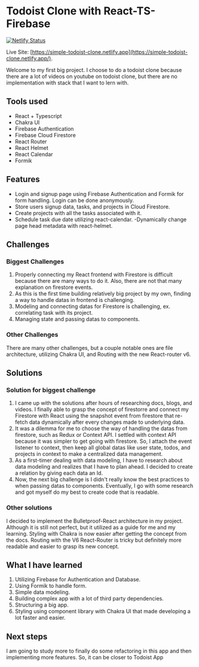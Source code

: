 # Todoist Clone with React-TS-Firebase

[![Netlify Status](https://api.netlify.com/api/v1/badges/0215b2a5-8596-4e5c-8664-6ad3a2d585bd/deploy-status)](https://app.netlify.com/sites/simple-todoist-clone/deploys)

Live Site: [https://simple-todoist-clone.netlify.app](https://simple-todoist-clone.netlify.app/).

Welcome to my first big project. I choose to do a todoist clone because there are a lot of videos on youtube on todoist clone, but there are no implementation with stack that I want to lern with.

## Tools used

- React + Typescript
- Chakra UI
- Firebase Authentication
- Firebase Cloud Firestore
- React Router
- React Helmet
- React Calendar
- Formik

## Features

- Login and signup page using Firebase Authentication and Formik for form handling. Login can be done anonymously.
- Store users signup data, tasks, and projects in Cloud Firestore.
- Create projects with all the tasks associated with it.
- Schedule task due date utilizing react-calendar.
  -Dynamically change page head metadata with react-helmet.

## Challenges

### Biggest Challenges

1. Properly connecting my React frontend with Firestore is difficult because there are many ways to do it. Also, there are not that many explanation on firestore events.
2. As this is the first time building relatively big project by my own, finding a way to handle datas in frontend is challenging.
3. Modeling and connecting datas for Firestore is challenging, ex. correlating task with its project.
4. Managing state and passing datas to components.

### Other Challenges

There are many other challenges, but a couple notable ones are file architecture, utilizing Chakra UI, and Routing with the new React-router v6.

## Solutions

### Solution for biggest challenge

1. I came up with the solutions after hours of researching docs, blogs, and videos. I finally able to grasp the concept of firestorre and connect my Firestore with React using the snapshot event from firestore that re-fetch data dynamically after every changes made to underlying data.
2. It was a dilemma for me to choose the way of handling the datas from firestore, such as Redux or Context API. I settled with context API because it was simpler to get going with firestore. So, I attach the event listener to context, then keep all global datas like user state, todos, and projects in context to make a centralized data management.
3. As a first-timer dealing with data modeling, I have to research about data modeling and realizes that I have to plan ahead. I decided to create a relation by giving each data an Id.
4. Now, the next big challenge is I didn't really know the best practices to when passing datas to components. Eventually, I go with some research and got myself do my best to create code that is readable.

### Other solutions

I decided to implement the Bulletproof-React architecture in my project. Although it is still not perfect, but it utilized as a guide for me and my learning. Styling with Chakra is now easier after getting the concept from the docs. Routing with the V6 React-Router is tricky but definitely more readable and easier to grasp its new concept.

## What I have learned

1. Utilizing Firebase for Authentication and Database.
2. Using Formik to handle form.
3. Simple data modeling.
4. Building complex app with a lot of third party dependencies.
5. Structuring a big app.
6. Styling using component library with Chakra UI that made developing a lot faster and easier.

## Next steps

I am going to study more to finally do some refactoring in this app and then implementing more features. So, it can be closer to Todoist App
